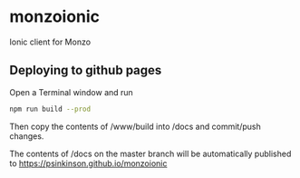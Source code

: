 # monzoionic
Ionic client for Monzo

## Deploying to github pages

Open a Terminal window and run

```bash
npm run build --prod 
```

Then copy the contents of /www/build into /docs and commit/push changes.

The contents of /docs on the master branch will be automatically published to  https://psinkinson.github.io/monzoionic
